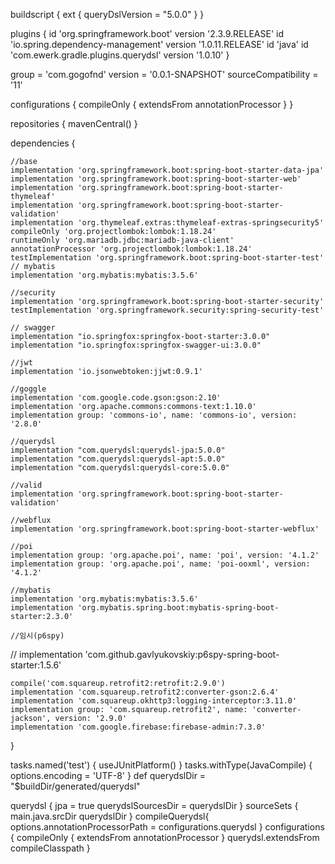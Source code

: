 buildscript {
    ext {
        queryDslVersion = "5.0.0"
    }
}

plugins {
    id 'org.springframework.boot' version '2.3.9.RELEASE'
    id 'io.spring.dependency-management' version '1.0.11.RELEASE'
    id 'java'
    id 'com.ewerk.gradle.plugins.querydsl' version '1.0.10'
}

group = 'com.gogofnd'
version = '0.0.1-SNAPSHOT'
sourceCompatibility = '11'

configurations {
    compileOnly {
        extendsFrom annotationProcessor
    }
}

repositories {
    mavenCentral()
}

dependencies {

    //base
    implementation 'org.springframework.boot:spring-boot-starter-data-jpa'
    implementation 'org.springframework.boot:spring-boot-starter-web'
    implementation 'org.springframework.boot:spring-boot-starter-thymeleaf'
    implementation 'org.springframework.boot:spring-boot-starter-validation'
    implementation 'org.thymeleaf.extras:thymeleaf-extras-springsecurity5'
    compileOnly 'org.projectlombok:lombok:1.18.24'
    runtimeOnly 'org.mariadb.jdbc:mariadb-java-client'
    annotationProcessor 'org.projectlombok:lombok:1.18.24'
    testImplementation 'org.springframework.boot:spring-boot-starter-test'
    // mybatis
    implementation 'org.mybatis:mybatis:3.5.6'

    //security
    implementation 'org.springframework.boot:spring-boot-starter-security'
    testImplementation 'org.springframework.security:spring-security-test'

    // swagger
    implementation "io.springfox:springfox-boot-starter:3.0.0"
    implementation "io.springfox:springfox-swagger-ui:3.0.0"

    //jwt
    implementation 'io.jsonwebtoken:jjwt:0.9.1'

    //goggle
    implementation 'com.google.code.gson:gson:2.10'
    implementation 'org.apache.commons:commons-text:1.10.0'
    implementation group: 'commons-io', name: 'commons-io', version: '2.8.0'

    //querydsl
    implementation "com.querydsl:querydsl-jpa:5.0.0"
    implementation "com.querydsl:querydsl-apt:5.0.0"
    implementation "com.querydsl:querydsl-core:5.0.0"

    //valid
    implementation 'org.springframework.boot:spring-boot-starter-validation'

    //webflux
    implementation 'org.springframework.boot:spring-boot-starter-webflux'

    //poi
    implementation group: 'org.apache.poi', name: 'poi', version: '4.1.2'
    implementation group: 'org.apache.poi', name: 'poi-ooxml', version: '4.1.2'

    //mybatis
    implementation 'org.mybatis:mybatis:3.5.6'
    implementation 'org.mybatis.spring.boot:mybatis-spring-boot-starter:2.3.0'

    //임시(p6spy)
//	implementation 'com.github.gavlyukovskiy:p6spy-spring-boot-starter:1.5.6'

    compile('com.squareup.retrofit2:retrofit:2.9.0')
    implementation 'com.squareup.retrofit2:converter-gson:2.6.4'
    implementation 'com.squareup.okhttp3:logging-interceptor:3.11.0'
    implementation group: 'com.squareup.retrofit2', name: 'converter-jackson', version: '2.9.0'
    implementation 'com.google.firebase:firebase-admin:7.3.0'
}

tasks.named('test') {
    useJUnitPlatform()
}
tasks.withType(JavaCompile) {
    options.encoding = 'UTF-8'
}
def querydslDir = "$buildDir/generated/querydsl"

querydsl {
    jpa = true
    querydslSourcesDir = querydslDir
}
sourceSets {
    main.java.srcDir querydslDir
}
compileQuerydsl{
    options.annotationProcessorPath = configurations.querydsl
}
configurations {
    compileOnly {
        extendsFrom annotationProcessor
    }
    querydsl.extendsFrom compileClasspath
}
